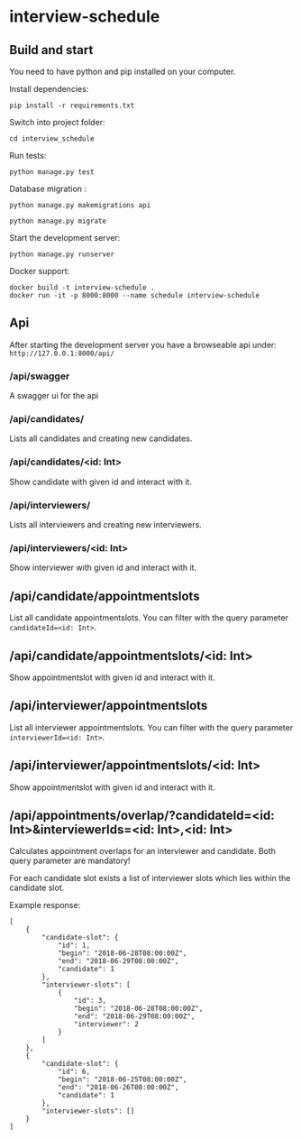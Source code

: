 # interview-schedule

## Build and start 
You need to have python and pip installed on your computer.

Install dependencies:

`pip install -r requirements.txt`

Switch into project folder:

`cd interview_schedule`

Run tests: 

`python manage.py test`

Database migration : 

`python manage.py makemigrations api`

`python manage.py migrate`

Start the development server: 

`python manage.py runserver`

Docker support: 

``` 
docker build -t interview-schedule .
docker run -it -p 8000:8000 --name schedule interview-schedule
```

## Api

After starting the development server you have a browseable api under: 
`http://127.0.0.1:8000/api/`

### /api/swagger
A swagger ui for the api 

### /api/candidates/
Lists all candidates and creating new candidates.

### /api/candidates/<id: Int>
Show candidate with given id and interact with it.

### /api/interviewers/
Lists all interviewers and creating new interviewers.

### /api/interviewers/<id: Int>
Show interviewer with given id and interact with it.

## /api/candidate/appointmentslots
List all candidate appointmentslots. You can filter with the query parameter `candidateId=<id: Int>`.

## /api/candidate/appointmentslots/<id: Int>
Show appointmentslot with given id and interact with it.

## /api/interviewer/appointmentslots
List all interviewer appointmentslots. You can filter with the query parameter `interviewerId=<id: Int>`.

## /api/interviewer/appointmentslots/<id: Int>
Show appointmentslot with given id and interact with it.

## /api/appointments/overlap/?candidateId=<id: Int>&interviewerIds=<id: Int>,<id: Int>
Calculates appointment overlaps for an interviewer and candidate. 
Both query parameter are mandatory!

For each candidate slot exists a list of interviewer slots which lies within the candidate slot. 

Example response: 

```
[
    {
        "candidate-slot": {
            "id": 1,
            "begin": "2018-06-28T08:00:00Z",
            "end": "2018-06-29T08:00:00Z",
            "candidate": 1
        },
        "interviewer-slots": [
            {
                "id": 3,
                "begin": "2018-06-28T08:00:00Z",
                "end": "2018-06-29T08:00:00Z",
                "interviewer": 2
            }
        ]
    },
    {
        "candidate-slot": {
            "id": 6,
            "begin": "2018-06-25T08:00:00Z",
            "end": "2018-06-26T08:00:00Z",
            "candidate": 1
        },
        "interviewer-slots": []
    }
]
```

